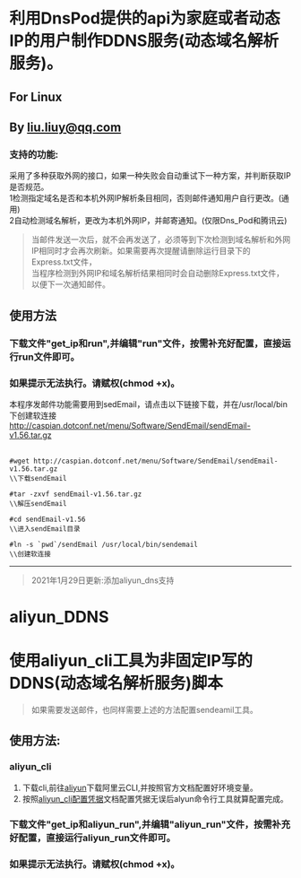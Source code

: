 # 利用DnsPod提供的api为家庭或者动态IP的用户制作DDNS服务(动态域名解析服务)。<br>
## For Linux<br>
## By liu.liuy@qq.com<br>

### 支持的功能:<br>
采用了多种获取外网的接口，如果一种失败会自动重试下一种方案，并判断获取IP是否规范。   
1检测指定域名是否和本机外网IP解析条目相同，否则邮件通知用户自行更改。(通用)<br>
2自动检测域名解析，更改为本机外网IP，并邮寄通知。(仅限Dns_Pod和腾讯云)<br>
> 当邮件发送一次后，就不会再发送了，必须等到下次检测到域名解析和外网IP相同时才会再次刷新。如果需要再次提醒请删除运行目录下的Express.txt文件，<br>
> 当程序检测到外网IP和域名解析结果相同时会自动删除Express.txt文件，以便下一次通知邮件。
## 使用方法
### 下载文件"get_ip和run",并编辑"run"文件，按需补充好配置，直接运行run文件即可。
### 如果提示无法执行。请赋权(chmod +x)。

本程序发邮件功能需要用到sedEmail，请点击以下链接下载，并在/usr/local/bin下创建软连接<br>
http://caspian.dotconf.net/menu/Software/SendEmail/sendEmail-v1.56.tar.gz<br>
<br>
```shell
#wget http://caspian.dotconf.net/menu/Software/SendEmail/sendEmail-v1.56.tar.gz
\\下载sendEmail

#tar -zxvf sendEmail-v1.56.tar.gz
\\解压sendEmail

#cd sendEmail-v1.56
\\进入sendEmail目录

#ln -s `pwd`/sendEmail /usr/local/bin/sendemail
\\创建软连接
```
--- 
> 2021年1月29日更新:添加aliyun_dns支持
# aliyun_DDNS
# 使用aliyun_cli工具为非固定IP写的DDNS(动态域名解析服务)脚本<br>
> 如果需要发送邮件，也同样需要上述的方法配置sendeamil工具。
## 使用方法:
### aliyun_cli
1. 下载cli,前往[aliyun](https://help.aliyun.com/document_detail/121541.html)下载阿里云CLI,并按照官方文档配置好环境变量。
2. 按照[aliyun_cli配置凭据](https://help.aliyun.com/document_detail/121258.html)文档配置凭据无误后alyun命令行工具就算配置完成。
### 下载文件"get_ip和aliyun_run",并编辑"aliyun_run"文件，按需补充好配置，直接运行aliyun_run文件即可。
### 如果提示无法执行。请赋权(chmod +x)。
